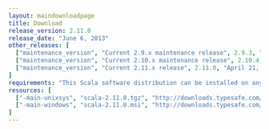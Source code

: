 ```yaml
---
layout: maindownloadpage
title: Download
release_version: 2.11.0
release_date: "June 6, 2013"
other_releases: [
  ["maintenance_version", "Current 2.9.x maintenance release", 2.9.3, "February 28, 2013"],
  ["maintenance_version", "Current 2.10.x maintenance release", 2.10.4, "March 24, 2014"],
  ["maintenance_version", "Current 2.11.x release", 2.11.0, "April 21, 2014"]
]
requirements: "This Scala software distribution can be installed on any Unix-like or Windows system. It requires the Java runtime version 1.6 or later, which can be downloaded <a href='http://www.java.com/'>here</a>."
resources: [
  ["-main-unixsys", "scala-2.11.0.tgz", "http://downloads.typesafe.com/scala/2.11.0/scala-2.11.0.tgz", "Max OS X, Unix, Cygwin", "24.80M"],
  ["-main-windows", "scala-2.11.0.msi", "http://downloads.typesafe.com/scala/2.11.0/scala-2.11.0.msi", "Windows (msi installer)", "89.00M"],
]
---
```


